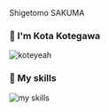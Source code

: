 Shigetomo SAKUMA
### 👋 I'm Kota Kotegawa
![koteyeah](http://github-profile-summary-cards.vercel.app/api/cards/profile-details?username=koteyeah&theme=zenburn)

### 🌱 My skills
<img alt="my skills" src="https://skillicons.dev/icons?theme=light&perline=8&i=html,js,css,react,c,cpp,cs,py,pytorch,docker,discord,git,github,unity" />
